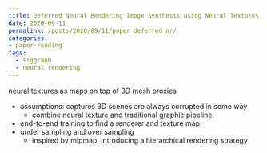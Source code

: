 ```yaml
---
title: Deferred Neural Rendering Image Synthesis using Neural Textures
date: 2020-09-11
permalink: /posts/2020/09/11/paper_deferred_nr/
categories:
- paper-reading
tags:
  - siggraph
  - neural rendering
---
```


neural textures as maps on top of 3D mesh proxies
- assumptions: captures 3D scenes are always corrupted in some way
  - combine neural texture and traditional graphic pipeline
- end-to-end training to find a renderer and texture map
- under sampling and over sampling
  - inspired by mipmap, introducing a hierarchical rendering strategy
